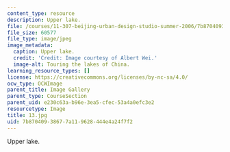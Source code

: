 ```yaml
---
content_type: resource
description: Upper lake.
file: /courses/11-307-beijing-urban-design-studio-summer-2006/7b87040938677a119628444e4a24f7f2_14.jpg
file_size: 60577
file_type: image/jpeg
image_metadata:
  caption: Upper lake.
  credit: 'Credit: Image courtesy of Albert Wei.'
  image-alt: Touring the lakes of China.
learning_resource_types: []
license: https://creativecommons.org/licenses/by-nc-sa/4.0/
ocw_type: OCWImage
parent_title: Image Gallery
parent_type: CourseSection
parent_uid: e230c63a-b96e-3ea5-cfec-53a4a0efc3e2
resourcetype: Image
title: 13.jpg
uid: 7b870409-3867-7a11-9628-444e4a24f7f2
---
```

Upper lake.